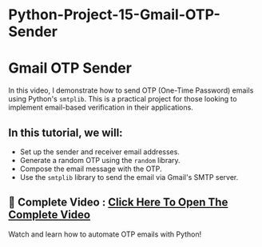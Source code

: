 # Python-Project-15-Gmail-OTP-Sender
# Gmail OTP Sender
In this video, I demonstrate how to send OTP (One-Time Password) emails using Python's `smtplib`. This is a practical project for those looking to implement email-based verification in their applications.

## In this tutorial, we will:
- Set up the sender and receiver email addresses.
- Generate a random OTP using the `random` library.
- Compose the email message with the OTP.
- Use the `smtplib` library to send the email via Gmail's SMTP server.

## 🔗 Complete Video : [Click Here To Open The Complete Video](https://youtu.be/HFLLiZV9csc)

Watch and learn how to automate OTP emails with Python!
